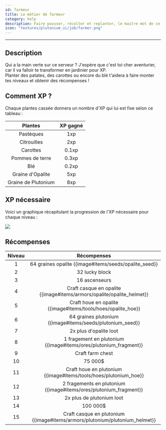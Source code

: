 ```yaml
---
id: farmeur
title: Le métier de farmeur
category: help
description: Faire pousser, récolter et replanter, le maitre mot de ce métier
icon: "textures/plutonium_ui/job/farmer.png"
---
```

___
## Description

Qui a la main verte sur ce serveur ? J'espère que c'est toi cher aventurier, car il va falloir te transformer en jardinier pour XP.  
Planter des patates, des carottes ou encore du blé t'aidera à faire monter tes niveaux et obtenir des récompenses ! 

## Comment XP ?

Chaque plantes cassée donnera un nombre d'XP qui lui est fixe selon ce tableau : 

Plantes | XP gagné
:------: | :------:
Pastèques | 1xp
Citrouilles | 2xp
Carottes | 0.1xp
Pommes de terre | 0.3xp
Blé | 0.2xp
Graine d'Opalite | 5xp
Graine de Plutonium | 8xp

## XP nécessaire

Voici un graphique récapitulant la progression de l'XP nécessaire pour chaque niveau :  

<img style="margin: 0 auto;" src="https://user-images.githubusercontent.com/66992287/161421002-a7451831-bebe-4bb2-a02f-ead3caef268e.png">

## Récompenses

Niveau | Récompenses
:----: | :---------: 
1 | 64 graines opalite {{image#items/seeds/opalite_seed}}
2 | 32 lucky block
3 | 16 ascenseurs
4 | Craft casque en opalite {{image#items/armors/opalite/opalite_helmet}}
5 | Craft houe en opalite {{image#items/tools/hoes/opalite_hoe}}
6 | 64 graines plutonium {{image#items/seeds/plutonium_seed}}
7 | 2x plus d'opalite loot
8 | 1 fragement en plutonium {{image#items/ores/plutonium_fragment}}
9 | Craft farm chest
10 | 75 000$
11 | Craft houe en plutonium {{image#items/tools/hoes/plutonium_hoe}}
12 | 2 fragements en plutonium {{image#items/ores/plutonium_fragment}}
13 | 2x plus de plutonium loot
14 | 100 000$
15 | Craft casque en plutonium {{image#items/armors/plutonium/plutonium_helmet}}